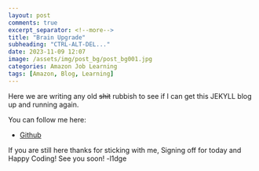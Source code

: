 ```yaml
---
layout: post
comments: true
excerpt_separator: <!--more-->
title: "Brain Upgrade"
subheading: "CTRL-ALT-DEL..."
date: 2023-11-09 12:07
image: /assets/img/post_bg/post_bg001.jpg
categories: Amazon Job Learning
tags: [Amazon, Blog, Learning]
---
```

Here we are writing any old ~~shit~~ rubbish to see if I can get this JEKYLL blog up and running again.

<!--more-->

You can follow me here:

* [Github](https://github.com/l1dge)


If you are still here thanks for sticking with me, Signing off for today and Happy Coding! See you soon!
-l1dge
